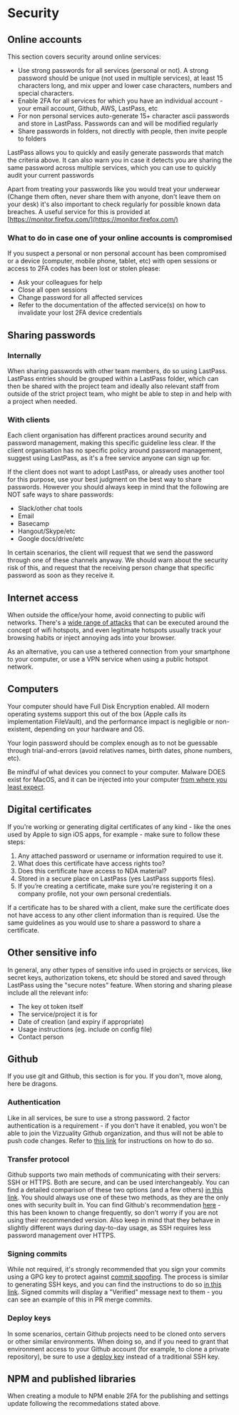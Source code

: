 # Security

## Online accounts

This section covers security around online services:

* Use strong passwords for all services \(personal or not\). A strong password should be unique \(not used in multiple services\), at least 15 characters long, and mix upper and lower case characters, numbers and special characters. 
* Enable 2FA for all services for which you have an individual account - your email account, Github, AWS, LastPass, etc
* For non personal services auto-generate 15+ character ascii passwords and store in LastPass. Passwords can and will be modified regularly
* Share passwords in folders, not directly with people, then invite people to folders

LastPass allows you to quickly and easily generate passwords that match the criteria above. It can also warn you in case it detects you are sharing the same password across multiple services, which you can use to quickly audit your current passwords

Apart from treating your passwords like you would treat your underwear \(Change them often, never share them with anyone, don't leave them on your desk\) it's also important to check regularly for possible known data breaches. A useful service for this is provided at [https://monitor.firefox.com/](https://monitor.firefox.com/)

### What to do in case one of your online accounts is compromised

If you suspect a personal or non personal account has been compromised or a device \(computer, mobile phone, tablet, etc\) with open sessions or access to 2FA codes has been lost or stolen please:

* Ask your colleagues for help
* Close all open sessions
* Change password for all affected services
* Refer to the documentation of the affected service\(s\) on how to invalidate your lost 2FA device credentials 

## Sharing passwords

### Internally

When sharing passwords with other team members, do so using LastPass. LastPass entries should be grouped within a LastPass folder, which can then be shared with the project team and ideally also relevant staff from outside of the strict project team, who might be able to step in and help with a project when needed.

### With clients

Each client organisation has different practices around security and password management, making this specific guideline less clear. If the client organisation has no specific policy around password management, suggest using LastPass, as it's a free service anyone can sign up for.

If the client does not want to adopt LastPass, or already uses another tool for this purpose, use your best judgment on the best way to share passwords. However you should always keep in mind that the following are NOT safe ways to share passwords:

* Slack/other chat tools
* Email
* Basecamp
* Hangout/Skype/etc
* Google docs/drive/etc

In certain scenarios, the client will request that we send the password through one of these channels anyway. We should warn about the security risk of this, and request that the receiving person change that specific password as soon as they receive it.

## Internet access

When outside the office/your home, avoid connecting to public wifi networks. There's a [wide range of attacks](http://blog.privatewifi.com/how-wifi-hotspot-hacks-occur/) that can be executed around the concept of wifi hotspots, and even legitimate hotspots usually track your browsing habits or inject annoying ads into your browser.

As an alternative, you can use a tethered connection from your smartphone to your computer, or use a VPN service when using a public hotspot network.

## Computers

Your computer should have Full Disk Encryption enabled. All modern operating systems support this out of the box \(Apple calls its implementation FileVault\), and the performance impact is negligible or non-existent, depending on your hardware and OS.

Your login password should be complex enough as to not be guessable through trial-and-errors \(avoid relatives names, birth dates, phone numbers, etc\).

Be mindful of what devices you connect to your computer. Malware DOES exist for MacOS, and it can be injected into your computer [from where you least expect](https://www.techspot.com/news/75923-british-security-expert-mods-usb-c-apple-charger.html).

## Digital certificates

If you're working or generating digital certificates of any kind - like the ones used by Apple to sign iOS apps, for example - make sure to follow these steps:

1. Any attached password or username or information required to use it. 
2. What does this certificate have access rights too?
3. Does this certificate have access to NDA material? 
4. Stored in a secure place on LastPass \(yes LastPass supports files\).
5. If you’re creating a certificate, make sure you're registering it on a company profile, not your own personal credentials. 

If a certificate has to be shared with a client, make sure the certificate does not have access to any other client information than is required. Use the same guidelines as you would use to share a password to share a certificate.

## Other sensitive info

In general, any other types of sensitive info used in projects or services, like secret keys, authorization tokens, etc should be stored and saved through LastPass using the "secure notes" feature. When storing and sharing please include all the relevant info:

* The key ot token itself
* The service/project it is for
* Date of creation \(and expiry if appropriate\)
* Usage instructions \(eg. include on config file\)
* Contact person

## Github

If you use git and Github, this section is for you. If you don't, move along, here be dragons.

### Authentication

Like in all services, be sure to use a strong password. 2 factor authentication is a requirement - if you don't have it enabled, you won't be able to join the Vizzuality Github organization, and thus will not be able to push code changes. Refer to [this link](https://help.github.com/en/articles/configuring-two-factor-authentication) for instructions on how to do so.

### Transfer protocol

Github supports two main methods of communicating with their servers: SSH or HTTPS. Both are secure, and can be used interchangeably. You can find a detailed comparison of these two options \(and a few others\) [in this link](https://gist.github.com/grawity/4392747). You should always use one of these two methods, as they are the only ones with security built in. You can find Github's recommendation [here](https://help.github.com/articles/which-remote-url-should-i-use/) - this has been known to change frequently, so don't worry if you are not using their recommended version. Also keep in mind that they behave in slightly different ways during day-to-day usage, as SSH requires less password management over HTTPS.

### Signing commits

While not required, it's strongly recommended that you sign your commits using a GPG key to protect against [commit spoofing](https://medium.com/@pjbgf/spoofing-git-commits-7bef357d72f0). The process is similar to generating SSH keys, and you can find the instructions to do so [in this link](https://help.github.com/articles/signing-commits-using-gpg/). Signed commits will display a "Verified" message next to them - you can see an example of this in PR merge commits.

### Deploy keys

In some scenarios, certain Github projects need to be cloned onto servers or other similar environments. When doing so, and if you need to grant that environment access to your Github account \(for example, to clone a private repository\), be sure to use a [deploy key](https://developer.github.com/v3/guides/managing-deploy-keys/) instead of a traditional SSH key.

## NPM and published libraries

When creating a module to NPM enable 2FA for the publishing and settings update following the recommedations stated above.

